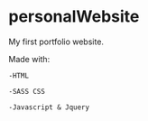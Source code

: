 # personalWebsite
My first portfolio website. 

Made with:

    -HTML

    -SASS CSS

    -Javascript & Jquery
